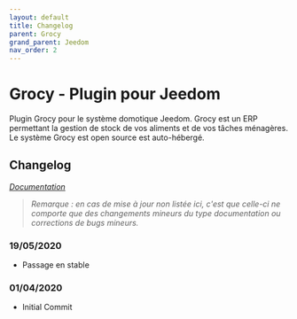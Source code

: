 ```yaml
---
layout: default
title: Changelog
parent: Grocy
grand_parent: Jeedom
nav_order: 2
---
```


# Grocy - Plugin pour Jeedom

Plugin Grocy pour le système domotique Jeedom. Grocy est un ERP permettant la gestion de stock de vos aliments et de vos tâches ménagères. Le système Grocy est open source est auto-hébergé. 

## Changelog

*[Documentation](index.md)*

>*Remarque : en cas de mise à jour non listée ici, c'est que celle-ci ne comporte que des changements mineurs du type documentation ou corrections de bugs mineurs.*

### 19/05/2020
- Passage en stable

### 01/04/2020
- Initial Commit